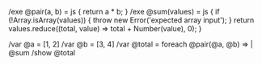 /exe @pair(a, b) = js {
  return a * b;
}
/exe @sum(values) = js {
  if (!Array.isArray(values)) {
    throw new Error('expected array input');
  }
  return values.reduce((total, value) => total + Number(value), 0);
}

/var @a = [1, 2]
/var @b = [3, 4]
/var @total = foreach @pair(@a, @b) => | @sum
/show @total
